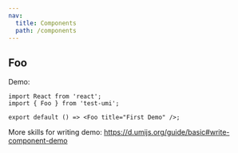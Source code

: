 ```yaml
---
nav:
  title: Components
  path: /components
---
```


## Foo

Demo:

```tsx
import React from 'react';
import { Foo } from 'test-umi';

export default () => <Foo title="First Demo" />;
```

More skills for writing demo: https://d.umijs.org/guide/basic#write-component-demo
